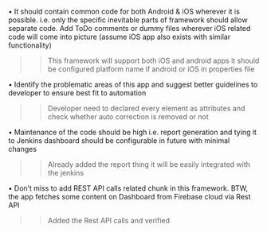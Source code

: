 •	It should contain common code for both Android & iOS wherever it is possible. i.e. only the specific inevitable parts of framework should allow separate code. Add ToDo comments or dummy files wherever iOS related code will come into picture (assume iOS app also exists with similar functionality)
>>This framework will support both iOS and android apps it should be configured platform name if android or iOS in properties file

•	Identify the problematic areas of this app and suggest better guidelines to developer to ensure best fit to automation
>>Developer need to declared every element as attributes and check whether auto correction is removed or not

•	Maintenance of the code should be high i.e. report generation and tying it to Jenkins dashboard should be configurable in future with minimal changes
>>Already added the report thing it will be easily integrated with the jenkins 

•	Don’t miss to add REST API calls related chunk in this framework. BTW, the app fetches some content on Dashboard from Firebase cloud via Rest API
>>Added the Rest API calls and verified 


